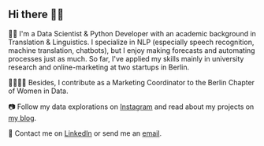 ## Hi there 👋🏼

👩‍💻 I'm a Data Scientist & Python Developer with an academic background in Translation & Linguistics. I specialize in NLP (especially speech recognition, machine translation, chatbots), but I enjoy making forecasts and automating processes just as much. So far, I've applied my skills mainly in university research and online-marketing at two startups in Berlin.

👩‍👩‍👧‍👧 Besides, I contribute as a Marketing Coordinator to the Berlin Chapter of Women in Data.

📷 Follow my data explorations on [Instagram](https://www.instagram.com/datalingo/) and read about my projects on [my blog](https://lorenaciutacu.com/category/blog/).

📨 Contact me on [LinkedIn](https://www.linkedin.com/in/lorena-ciutacu/) or send me an [email](mailto:contact@lorenaciutacu.com).
